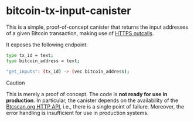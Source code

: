 # bitcoin-tx-input-canister

This is a simple, proof-of-concept canister that returns the input addresses of
a given Bitcoin transaction, making use of [HTTPS outcalls](https://internetcomputer.org/https-outcalls).

It exposes the following endpoint:

```bash
type tx_id = text;
type bitcoin_address = text;

"get_inputs": (tx_id) -> (vec bitcoin_address);
```

> [!CAUTION]  
> This is merely a proof of concept. The code is **not ready for use in production**.
> In particular, the canister depends on the availability of the [Btcscan.org HTTP API](https://github.com/cornucopiaa/btcscan-org/blob/master/API.md), i.e., there is a single point of failure. Moreover, the error handling is insufficient for use in production systems.
